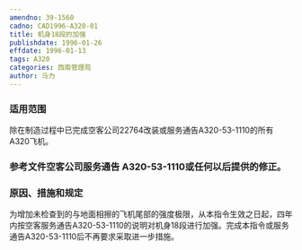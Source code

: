 ```yaml
---
amendno: 39-1560
cadno: CAD1996-A320-01
title: 机身18段的加强
publishdate: 1996-01-26
effdate: 1996-01-13
tags: A320
categories: 西南管理局
author: 马力
---
```


### 适用范围 
除在制造过程中已完成空客公司22764改装或服务通告A320-53-1110的所有A320飞机。

### 参考文件空客公司服务通告 A320-53-1110或任何以后提供的修正。

### 原因、措施和规定 
为增加未检查到的与地面相擦的飞机尾部的强度极限，从本指令生效之日起，四年内按空客服务通告A320-53-1110的说明对机身18段进行加强。完成本指令或服务通告A320-53-1110后不再要求采取进一步措施。
